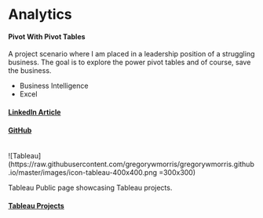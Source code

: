 # Analytics

#### Pivot With Pivot Tables
A project scenario where I am placed in a leadership position of a struggling business. The goal is to explore the power pivot tables and of course, save the business.

* Business Intelligence
* Excel

#### [LinkedIn Article](https://www.linkedin.com/pulse/pivot-tables-gregory-morris)

#### [GitHub](https://github.com/gregorywmorris/excel-with-excel/tree/main/pivotWithPivotTables)

<br/>
![Tableau](https://raw.githubusercontent.com/gregorywmorris/gregorywmorris.github.io/master/images/icon-tableau-400x400.png =300x300)

Tableau Public page showcasing Tableau projects.

#### [Tableau Projects](https://public.tableau.com/app/profile/gregory.morris4179)
